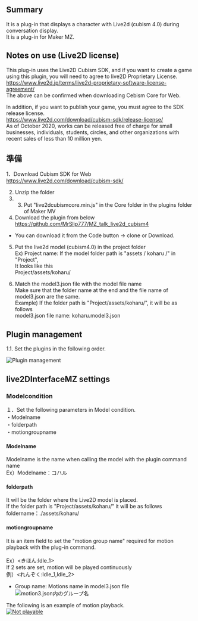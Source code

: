 ## Summary
It is a plug-in that displays a character with Live2d (cubism 4.0) during conversation display. <br>
It is a plug-in for Maker MZ. <br>

## Notes on use (Live2D license)
This plug-in uses the Live2D Cubism SDK, and if you want to create a game using this plugin, you will need to agree to live2D Proprietary License. <br>
https://www.live2d.jp/terms/live2d-proprietary-software-license-agreement/<br>
The above can be confirmed when downloading Cebism Core for Web. <br>

In addition, if you want to publish your game, you must agree to the SDK release license. <br>
https://www.live2d.com/download/cubism-sdk/release-license/<br>
As of October 2020, works can be released free of charge for small businesses, individuals, students, circles, and other organizations with recent sales of less than 10 million yen. <br>

## 準備
1．Download Cubism SDK for Web<br>
https://www.live2d.com/download/cubism-sdk/<br>

2. Unzip the folder <br>
3. 3. Put "live2dcubismcore.min.js" in the Core folder in the plugins folder of Maker MV <br>
4. Download the plugin from below <br>
https://github.com/MrSlip777/MZ_talk_live2d_cubism4<br>
* You can download it from the Code button → clone or Download.

5. Put the live2d model (cubism4.0) in the project folder <br>
Ex) Project name: If the model folder path is "assets / koharu /" in "Project", <br>
It looks like this <br>
Project/assets/koharu/<br>

6. Match the model3.json file with the model file name <br>
    Make sure that the folder name at the end and the file name of model3.json are the same. <br>
    Example) If the folder path is "Project/assets/koharu/", it will be as follows <br>
    model3.json file name: koharu.model3.json <br>

## Plugin management
1.1. Set the plugins in the following order.

![Plugin management](https://user-images.githubusercontent.com/17643697/126064520-26d6cd8a-e74a-4b72-84c2-5bee4ab7ad63.png)

## live2DInterfaceMZ settings

### Modelcondition
１．Set the following parameters in Model condition.<br>
・Modelname<br>
・folderpath<br>
・motiongroupname<br>
#### Modelname
Modelname is the name when calling the model with the plugin command name <br>
Ex）Modelname：コハル<br>

#### folderpath
It will be the folder where the Live2D model is placed. <br>
If the folder path is "Project/assets/koharu/" it will be as follows <br>
foldername：./assets/koharu/<br>

#### motiongroupname
It is an item field to set the "motion group name" required for motion playback with the plug-in command. <br>
<Motion group name: Group name> <br>
Ex）<きほん:Idle_1><br>
If 2 sets are set, motion will be played continuously <br>
例）<れんぞく:Idle_1,Idle_2><br>
* Group name: Motions name in model3.json file <br>
![motion3.json内のグループ名](https://user-images.githubusercontent.com/17643697/83342186-1f282c80-a327-11ea-9a8b-4f4e6c0b124d.png)<br>

The following is an example of motion playback.<br>
[![Not playable](http://img.youtube.com/vi/OUYY3nMYPD0/0.jpg)](http://www.youtube.com/watch?v=OUYY3nMYPD0)


